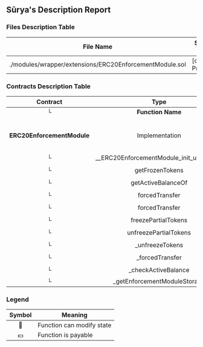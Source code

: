 ## Sūrya's Description Report

### Files Description Table


|  File Name  |  SHA-1 Hash  |
|-------------|--------------|
| ./modules/wrapper/extensions/ERC20EnforcementModule.sol | [object Promise] |


### Contracts Description Table


|  Contract  |         Type        |       Bases      |                  |                 |
|:----------:|:-------------------:|:----------------:|:----------------:|:---------------:|
|     └      |  **Function Name**  |  **Visibility**  |  **Mutability**  |  **Modifiers**  |
||||||
| **ERC20EnforcementModule** | Implementation | ERC20Upgradeable, IERC7551ERC20Enforcement, IERC3643ERC20Enforcement, AuthorizationModule |||
| └ | __ERC20EnforcementModule_init_unchained | Internal 🔒 | 🛑  | onlyInitializing |
| └ | getFrozenTokens | Public ❗️ |   |NO❗️ |
| └ | getActiveBalanceOf | Public ❗️ |   |NO❗️ |
| └ | forcedTransfer | Public ❗️ | 🛑  | onlyRole |
| └ | forcedTransfer | Public ❗️ | 🛑  | onlyRole |
| └ | freezePartialTokens | Public ❗️ | 🛑  | onlyRole |
| └ | unfreezePartialTokens | Public ❗️ | 🛑  | onlyRole |
| └ | _unfreezeTokens | Internal 🔒 | 🛑  | |
| └ | _forcedTransfer | Internal 🔒 | 🛑  | |
| └ | _checkActiveBalance | Internal 🔒 |   | |
| └ | _getEnforcementModuleStorage | Private 🔐 |   | |


### Legend

|  Symbol  |  Meaning  |
|:--------:|-----------|
|    🛑    | Function can modify state |
|    💵    | Function is payable |
